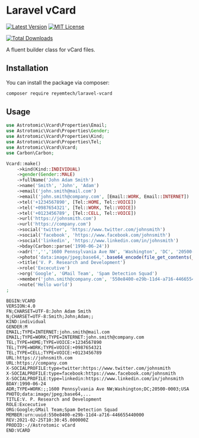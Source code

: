 # Laravel vCard

[![Latest Version](http://img.shields.io/packagist/v/reyemtech/laravel-vcard.svg?label=Release&style=for-the-badge)](https://packagist.org/packages/reyemtech/laravel-vcard)
[![MIT License](https://img.shields.io/github/license/reyemtech/laravel-vcard.svg?label=License&color=blue&style=for-the-badge)](https://github.com/Astrotomic/laravel-vcard/blob/master/LICENSE)

<!-- [![phpunit](https://img.shields.io/github/workflow/status/Astrotomic/laravel-vcard/phpunit?style=flat-square&logoColor=white&logo=github&label=Tests)](https://github.com/Astrotomic/laravel-vcard/actions?query=workflow%3Aphpunit) -->
<!-- [![pint](https://img.shields.io/github/workflow/status/Astrotomic/laravel-vcard/pint?style=flat-square&logoColor=white&logo=github&label=CS)](https://github.com/Astrotomic/laravel-vcard/actions?query=workflow%3Apint) -->
[![Total Downloads](https://img.shields.io/packagist/dt/reyemtech/laravel-vcard.svg?label=Downloads&style=flat-square)](https://packagist.org/packages/reyemtech/laravel-vcard)

A fluent builder class for vCard files.

## Installation

You can install the package via composer:

```bash
composer require reyemtech/laravel-vcard
```

## Usage

```php
use Astrotomic\Vcard\Properties\Email;
use Astrotomic\Vcard\Properties\Gender;
use Astrotomic\Vcard\Properties\Kind;
use Astrotomic\Vcard\Properties\Tel;
use Astrotomic\Vcard\Vcard;
use Carbon\Carbon;

Vcard::make()
    ->kind(Kind::INDIVIDUAL)
    ->gender(Gender::MALE)
    ->fullName('John Adam Smith')
    ->name('Smith', 'John', 'Adam')
    ->email('john.smith@mail.com')
    ->email('john.smith@company.com', [Email::WORK, Email::INTERNET])
    ->tel('+1234567890', [Tel::HOME, Tel::VOICE])
    ->tel('+0987654321', [Tel::WORK, Tel::VOICE])
    ->tel('+0123456789', [Tel::CELL, Tel::VOICE])
    ->url('https://johnsmith.com')
    ->url('https://company.com')
    ->social('twitter', 'https://www.twitter.com/johnsmith')
    ->social('facebook', 'https://www.facebook.com/johnsmith')
    ->social('linkedin', 'https://www.linkedin.com/in/johnsmith')
    ->bday(Carbon::parse('1990-06-24'))
    ->adr('','','1600 Pennsylvania Ave NW', 'Washington', 'DC', '20500-0003', 'USA')
    ->photo('data:image/jpeg;base64,'.base64_encode(file_get_contents(__DIR__.'/stubs/photo.jpg')))
    ->title('V. P. Research and Development')
    ->role('Excecutive')
    ->org('Google', 'GMail Team', 'Spam Detection Squad')
    ->member('john.smith@company.com', '550e8400-e29b-11d4-a716-446655440000')
    ->note('Hello world')
;
```

```vcard
BEGIN:VCARD
VERSION:4.0
FN;CHARSET=UTF-8:John Adam Smith
N;CHARSET=UTF-8:Smith;John;Adam;;
KIND:individual
GENDER:M
EMAIL;TYPE=INTERNET:john.smith@mail.com
EMAIL;TYPE=WORK;TYPE=INTERNET:john.smith@company.com
TEL;TYPE=HOME;TYPE=VOICE:+1234567890
TEL;TYPE=WORK;TYPE=VOICE:+0987654321
TEL;TYPE=CELL;TYPE=VOICE:+0123456789
URL:https://johnsmith.com
URL:https://company.com
X-SOCIALPROFILE:type=twitter:https://www.twitter.com/johnsmith
X-SOCIALPROFILE:type=facebook:https://www.facebook.com/johnsmith
X-SOCIALPROFILE:type=linkedin:https://www.linkedin.com/in/johnsmith
BDAY:1990-06-24
ADR;TYPE=WORK:;;1600 Pennsylvania Ave NW;Washington;DC;20500-0003;USA
PHOTO;data:image/jpeg;base64,...
TITLE:V. P. Research and Development
ROLE:Excecutive
ORG:Google;GMail Team;Spam Detection Squad
MEMBER:urn:uuid:550e8400-e29b-11d4-a716-446655440000
REV:2021-02-25T10:30:45.000000Z
PRODID:-//Astrotomic vCard
END:VCARD
```
